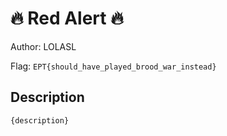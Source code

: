 # 🔥 Red Alert 🔥
Author: LOLASL

Flag: `EPT{should_have_played_brood_war_instead}`
## Description
```
{description}
```


